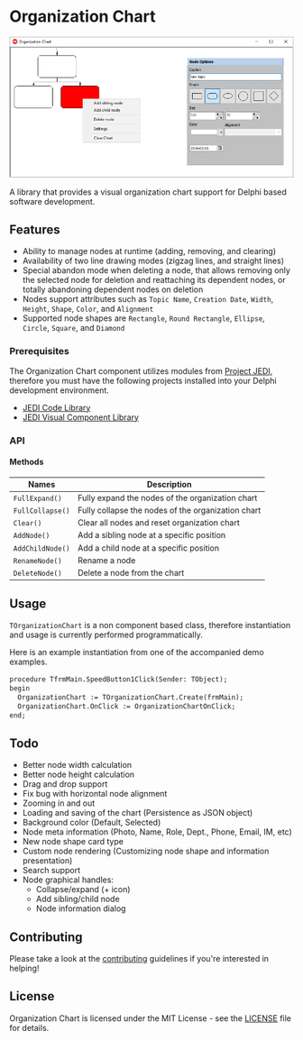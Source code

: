 # Organization Chart

<img src="screenshots/main.png">

A library that provides a visual organization chart support for Delphi based software development.

<!--![Main](screenshots/main.png)-->

## Features

* Ability to manage nodes at runtime (adding, removing, and clearing)
* Availability of two line drawing modes (zigzag lines, and straight lines)
* Special abandon mode when deleting a node, that allows removing only the selected node for deletion and reattaching its dependent nodes, or totally abandoning dependent nodes on deletion
* Nodes support attributes such as `Topic Name`, `Creation Date`, `Width`, `Height`, `Shape`, `Color`, and `Alignment`
* Supported node shapes are `Rectangle`, `Round Rectangle`, `Ellipse`, `Circle`, `Square`, and `Diamond`

### Prerequisites

The  Organization Chart component utilizes modules from [Project JEDI](https://github.com/project-jedi), therefore you must have the following projects installed into your Delphi development environment.

* [JEDI Code Library](https://github.com/project-jedi/jcl/)
* [JEDI Visual Component Library](https://github.com/project-jedi/jvcl/)

### API

#### Methods

| Names | Description
| --- | ---
| `FullExpand()` | Fully expand the nodes of the organization chart
| `FullCollapse()` | Fully collapse the nodes of the organization chart
| `Clear()` | Clear all nodes and reset organization chart
| `AddNode()` | Add a sibling node at a specific position
| `AddChildNode()` | Add a child node at a specific position
| `RenameNode()` | Rename a node
| `DeleteNode()` | Delete a node from the chart



## Usage

`TOrganizationChart` is a non component based class, therefore instantiation and usage is currently performed programmatically.

Here is an example instantiation from one of the accompanied demo examples.

```delphi
procedure TfrmMain.SpeedButton1Click(Sender: TObject);
begin
  OrganizationChart := TOrganizationChart.Create(frmMain);
  OrganizationChart.OnClick := OrganizationChartOnClick;
end;
```

## Todo

* Better node width calculation                                                     
* Better node height calculation                                                    
* Drag and drop support                                                      
* Fix bug with horizontal node alignment                                     
* Zooming in and out                                                         
* Loading and saving of the chart (Persistence as JSON object)
* Background color (Default, Selected)
* Node meta information (Photo, Name, Role, Dept., Phone, Email, IM, etc)
* New node shape card type
* Custom node rendering (Customizing node shape and information presentation)
* Search support
* Node graphical handles:
  * Collapse/expand (+ icon)
  * Add sibling/child node
  * Node information dialog


## Contributing

Please take a look at the [contributing](CONTRIBUTING.md) guidelines if you're interested in helping!


## License

Organization Chart is licensed under the MIT License - see the [LICENSE](LICENSE.md) file for details.
